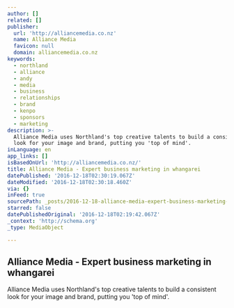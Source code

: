 ```yaml
---
author: []
related: []
publisher:
  url: 'http://alliancemedia.co.nz'
  name: Alliance Media
  favicon: null
  domain: alliancemedia.co.nz
keywords:
  - northland
  - alliance
  - andy
  - media
  - business
  - relationships
  - brand
  - kenpo
  - sponsors
  - marketing
description: >-
  Alliance Media uses Northland's top creative talents to build a consistent
  look for your image and brand, putting you 'top of mind'.
inLanguage: en
app_links: []
isBasedOnUrl: 'http://alliancemedia.co.nz/'
title: Alliance Media - Expert business marketing in whangarei
datePublished: '2016-12-18T02:30:19.067Z'
dateModified: '2016-12-18T02:30:18.460Z'
via: {}
inFeed: true
sourcePath: _posts/2016-12-18-alliance-media-expert-business-marketing-in-whangarei.md
starred: false
datePublishedOriginal: '2016-12-18T02:19:42.067Z'
_context: 'http://schema.org'
_type: MediaObject

---
```

<article style=""><h1>Alliance Media - Expert business marketing in whangarei</h1><p>Alliance Media uses Northland's top creative talents to build a consistent look for your image and brand, putting you 'top of mind'.</p></article>